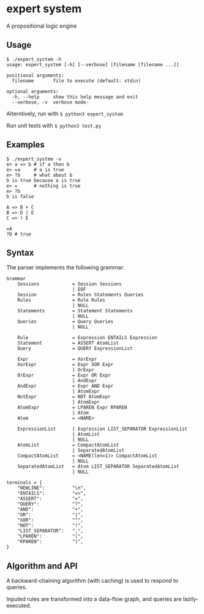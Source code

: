 # expert system

A propositional logic engine

## Usage

```
$ ./expert_system -h
usage: expert_system [-h] [--verbose] [filename [filename ...]]

positional arguments:
  filename       file to execute (default: stdin)

optional arguments:
  -h, --help     show this help message and exit
  --verbose, -v  verbose mode-
```

Alterntively, run with `$ python3 expert_system`

Run unit tests with `$ python3 test.py`

## Examples

```
$ ./expert_system -v
e> a => b # if a then b
e> =a     # a is true
e> ?b     # what about b
b is true because a is true
e> =      # nothing is true
e> ?b
b is false
```

```
A => B + C
B => D | E
C => ! E

=A
?D # true
```

## Syntax

The parser implements the following grammar:
```
Grammar
    Sessions            = Session Sessions
                        | EOF
    Session             = Rules Statements Queries
    Rules               = Rule Rules
                        | NULL
    Statements          = Statement Statements
                        | NULL
    Queries             = Query Queries
                        | NULL

    Rule                = Expression ENTAILS Expression
    Statement           = ASSERT AtomList
    Query               = QUERY ExpressionList

    Expr                = XorExpr
    XorExpr             = Expr XOR Expr
                        | OrExpr
    OrExpr              = Expr OR Expr
                        | AndExpr
    AndExpr             = Expr AND Expr
                        | AtomExpr
    NotExpr             = NOT AtomExpr
                        | AtomExpr
    AtomExpr            = LPAREN Expr RPAREN
                        | Atom
    Atom                = <NAME>

    ExpressionList      | Expression LIST_SEPARATOR ExpressionList
                        | AtomList
                        | NULL
    AtomList            = CompactAtomList
                        | SeparatedAtomList
    CompactAtomList     = <NAME(len=1)> CompactAtomList
                        | NULL
    SeparatedAtomList   = Atom LIST_SEPARATOR SeparatedAtomList
                        | NULL

terminals = {
    "NEWLINE":          "\n",
    "ENTAILS":          "=>",
    "ASSERT":           "=",
    "QUERY":            "?",
    "AND":              "+",
    "OR":               "|",
    "XOR":              "^",
    "NOT":              "!",
    "LIST_SEPARATOR":   ",",
    "LPAREN":           "(",
    "RPAREN":           ")",
}

```

## Algorithm and API

A backward-chaining algorithm (with caching) is used to respond to queries.

Inputed rules are transformed into a data-flow graph, and queries are lazily-executed.
